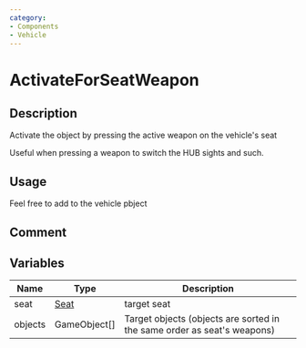 ```yaml
---
category: 
- Components
- Vehicle
---
```

# ActivateForSeatWeapon
## Description

Activate the object by pressing the active weapon on the vehicle's seat

Useful when pressing a weapon to switch the HUB sights and such.

## Usage

Feel free to add to the vehicle pbject

## Comment

## Variables
| Name | Type | Description |
| ------ | ------ | ------ |
| seat | [Seat](./Seat.md) | target seat |
| objects | GameObject[] | Target objects (objects are sorted in the same order as seat's weapons) |
